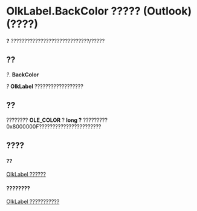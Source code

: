 
# OlkLabel.BackColor ????? (Outlook)(????)

 **?** ?????????????????????????????/?????


## ??

 _?_. **BackColor**

 _?_ **OlkLabel** ??????????????????


## ??

???????? **OLE_COLOR** ? **long ?** ?????????0x8000000F???????????????????????


## ????


#### ??


[OlkLabel ??????](52e5bbb2-4b22-f308-d5d4-1a1eafad2f48.md)
#### ????????


[OlkLabel ???????????](http://msdn.microsoft.com/library/fdab75ca-86a1-d3c3-b60c-b4dc3267cd6c%28Office.15%29.aspx)
